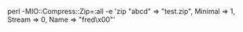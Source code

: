 
perl -MIO::Compress::Zip=:all -e 'zip \"abcd" => "test.zip", Minimal => 1, Stream => 0, Name => "fred\x00"'